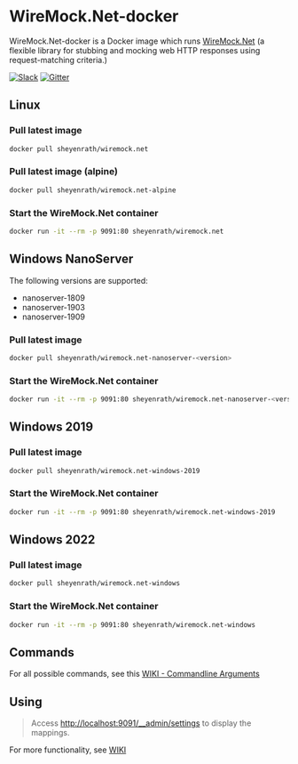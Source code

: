 # WireMock.Net-docker
WireMock.Net-docker is a Docker image which runs [WireMock.Net](https://github.com/wiremock/WireMock.Net) (a flexible library for stubbing and mocking web HTTP responses using request-matching criteria.)

[![Slack](https://badgen.net/badge/icon/slack?icon=slack&label)](https://slack.wiremock.org/)
[![Gitter](https://img.shields.io/gitter/room/wiremock_dotnet/Lobby.svg)](https://gitter.im/wiremock_dotnet/Lobby)

## Linux

### Pull latest image

```sh
docker pull sheyenrath/wiremock.net
```

### Pull latest image (alpine)

```sh
docker pull sheyenrath/wiremock.net-alpine
```

### Start the WireMock.Net container

```sh
docker run -it --rm -p 9091:80 sheyenrath/wiremock.net
```

## Windows NanoServer

The following versions are supported:
- nanoserver-1809
- nanoserver-1903
- nanoserver-1909

### Pull latest image

```sh
docker pull sheyenrath/wiremock.net-nanoserver-<version>
```

### Start the WireMock.Net container

```sh
docker run -it --rm -p 9091:80 sheyenrath/wiremock.net-nanoserver-<version>
```

## Windows 2019

### Pull latest image

```sh
docker pull sheyenrath/wiremock.net-windows-2019
```

### Start the WireMock.Net container

```sh
docker run -it --rm -p 9091:80 sheyenrath/wiremock.net-windows-2019
```

## Windows 2022

### Pull latest image

```sh
docker pull sheyenrath/wiremock.net-windows
```

### Start the WireMock.Net container

```sh
docker run -it --rm -p 9091:80 sheyenrath/wiremock.net-windows
```

## Commands
For all possible commands, see this [WIKI - Commandline Arguments](https://github.com/wiremock/WireMock.Net-docker/wiki/Commandline-arguments)

## Using

> Access [http://localhost:9091/__admin/settings](http://localhost:9091/__admin/mappings) to display the mappings.

For more functionality, see [WIKI](https://github.com/wiremock/WireMock.Net/wiki)
